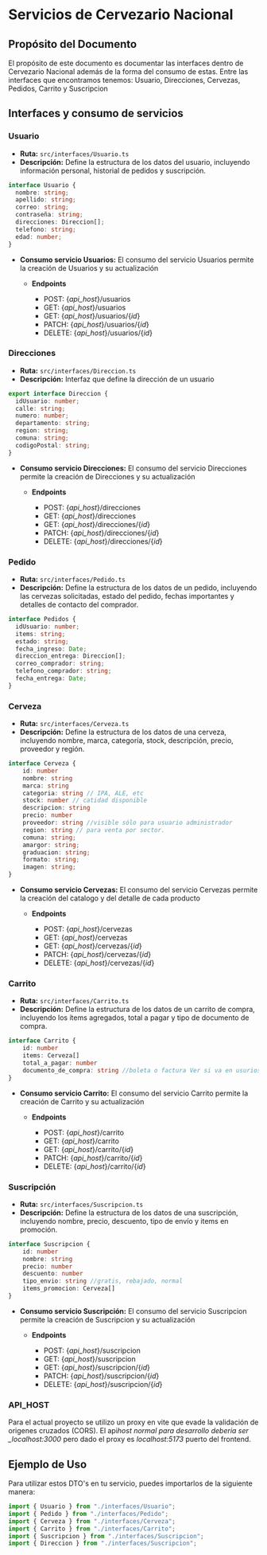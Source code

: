 # Servicios de Cervezario Nacional

## Propósito del Documento

El propósito de este documento es documentar las interfaces dentro de Cervezario Nacional además de la forma del consumo de estas. Entre las interfaces que encontramos tenemos:
Usuario, Direcciones, Cervezas, Pedidos, Carrito y Suscripcion

## Interfaces y consumo de servicios

### Usuario

- **Ruta:** `src/interfaces/Usuario.ts`
- **Descripción:** Define la estructura de los datos del usuario, incluyendo información personal, historial de pedidos y suscripción.

```typescript
interface Usuario {
  nombre: string;
  apellido: string;
  correo: string;
  contraseña: string;
  direcciones: Direccion[];
  telefono: string;
  edad: number;
}
```

- **Consumo servicio Usuarios:** El consumo del servicio Usuarios permite la creación de Usuarios y su actualización

  - **Endpoints**

    - POST: {_api_host_}/usuarios
    - GET: {_api_host_}/usuarios
    - GET: {_api_host_}/usuarios/{_id_}
    - PATCH: {_api_host_}/usuarios/{_id_}
    - DELETE: {_api_host_}/usuarios/{_id_}

### Direcciones

- **Ruta:** `src/interfaces/Direccion.ts`
- **Descripción:** Interfaz que define la dirección de un usuario

```typescript
export interface Direccion {
  idUsuario: number;
  calle: string;
  numero: number;
  departamento: string;
  region: string;
  comuna: string;
  codigoPostal: string;
}
```

- **Consumo servicio Direcciones:** El consumo del servicio Direcciones permite la creación de Direcciones y su actualización

  - **Endpoints**

    - POST: {_api_host_}/direcciones
    - GET: {_api_host_}/direcciones
    - GET: {_api_host_}/direcciones/{_id_}
    - PATCH: {_api_host_}/direcciones/{_id_}
    - DELETE: {_api_host_}/direcciones/{_id_}

### Pedido

- **Ruta:** `src/interfaces/Pedido.ts`
- **Descripción:** Define la estructura de los datos de un pedido, incluyendo las cervezas solicitadas, estado del pedido, fechas importantes y detalles de contacto del comprador.

```typescript
interface Pedidos {
  idUsuario: number;
  items: string;
  estado: string;
  fecha_ingreso: Date;
  direccion_entrega: Direccion[];
  correo_comprador: string;
  telefono_comprador: string;
  fecha_entrega: Date;
}
```

### Cerveza

- **Ruta:** `src/interfaces/Cerveza.ts`
- **Descripción:** Define la estructura de los datos de una cerveza, incluyendo nombre, marca, categoría, stock, descripción, precio, proveedor y región.

```Typescript
interface Cerveza {
    id: number
    nombre: string
    marca: string
    categoria: string // IPA, ALE, etc
    stock: number // catidad disponible
    descripcion: string
    precio: number
    proveedor: string //visible sólo para usuario administrador
    region: string // para venta por sector.
    comuna: string;
    amargor: string;
    graduacion: string;
    formato: string;
    imagen: string;
}
```

- **Consumo servicio Cervezas:** El consumo del servicio Cervezas permite la creación del catalogo y del detalle de cada producto

  - **Endpoints**

    - POST: {_api_host_}/cervezas
    - GET: {_api_host_}/cervezas
    - GET: {_api_host_}/cervezas/{_id_}
    - PATCH: {_api_host_}/cervezas/{_id_}
    - DELETE: {_api_host_}/cervezas/{_id_}

### Carrito

- **Ruta:** `src/interfaces/Carrito.ts`
- **Descripción:** Define la estructura de los datos de un carrito de compra, incluyendo los ítems agregados, total a pagar y tipo de documento de compra.

```Typescript
interface Carrito {
    id: number
    items: Cerveza[]
    total_a_pagar: number
    documento_de_compra: string //boleta o factura Ver si va en usurios o en carrito.
}
```

- **Consumo servicio Carrito:** El consumo del servicio Carrito permite la creación de Carrito y su actualización

  - **Endpoints**

    - POST: {_api_host_}/carrito
    - GET: {_api_host_}/carrito
    - GET: {_api_host_}/carrito/{_id_}
    - PATCH: {_api_host_}/carrito/{_id_}
    - DELETE: {_api_host_}/carrito/{_id_}

### Suscripción

- **Ruta:** `src/interfaces/Suscripcion.ts`
- **Descripción:** Define la estructura de los datos de una suscripción, incluyendo nombre, precio, descuento, tipo de envío y items en promoción.

```Typescript
interface Suscripcion {
    id: number
    nombre: string
    precio: number
    descuento: number
    tipo_envio: string //gratis, rebajado, normal
    items_promocion: Cerveza[]
}
```

- **Consumo servicio Suscripción:** El consumo del servicio Suscripcion permite la creación de Suscripcion y su actualización

  - **Endpoints**

    - POST: {_api_host_}/suscripcion
    - GET: {_api_host_}/suscripcion
    - GET: {_api_host_}/suscripcion/{_id_}
    - PATCH: {_api_host_}/suscripcion/{_id_}
    - DELETE: {_api_host_}/suscripcion/{_id_}

### API_HOST

Para el actual proyecto se utilizo un proxy en vite que evade la validación de origenes cruzados (CORS). El api*host normal para desarrollo deberia ser \_localhost:3000* pero dado el proxy es _localhost:5173_ puerto del frontend.

## Ejemplo de Uso

Para utilizar estos DTO's en tu servicio, puedes importarlos de la siguiente manera:

```typescript
import { Usuario } from "./interfaces/Usuario";
import { Pedido } from "./interfaces/Pedido";
import { Cerveza } from "./interfaces/Cerveza";
import { Carrito } from "./interfaces/Carrito";
import { Suscripcion } from "./interfaces/Suscripcion";
import { Direccion } from "./interfaces/Suscripcion";
```
